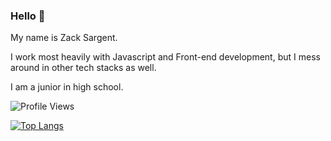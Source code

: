 ### Hello 👋

My name is Zack Sargent. 

I work most heavily with Javascript and Front-end development, but I mess around in other tech stacks as well.

I am a junior in high school.

![Profile Views](https://komarev.com/ghpvc/?username=zsarge)

[![Top Langs](https://github-readme-stats.vercel.app/api/top-langs/?username=zsarge&layout=compact&text_color=daf7dc&bg_color=151515)](https://github.com/anuraghazra/github-readme-stats)
